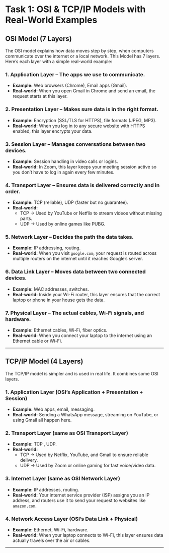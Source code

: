 # Task 1: OSI & TCP/IP Models with Real-World Examples

## OSI Model (7 Layers)

The OSI model explains how data moves step by step, when computers communicate over the internet or a local network. This Model has 7 layers. Here’s each layer with a simple real-world example:

### 1. Application Layer – The apps we use to communicate.  
- **Example:** Web browsers (Chrome), Email apps (Gmail).  
- **Real-world:** When you open Gmail in Chrome and send an email, the request starts at this layer.  

### 2. Presentation Layer – Makes sure data is in the right format.  
- **Example:** Encryption (SSL/TLS for HTTPS), file formats (JPEG, MP3).  
- **Real-world:** When you log in to any secure website with HTTPS enabled, this layer encrypts your data.

### 3. Session Layer – Manages conversations between two devices.  
- **Example:** Session handling in video calls or logins.  
- **Real-world:** In Zoom, this layer keeps your meeting session active so you don’t have to log in again every few minutes.  

### 4. Transport Layer – Ensures data is delivered correctly and in order.  
- **Example:** TCP (reliable), UDP (faster but no guarantee).  
- **Real-world:**  
  - TCP → Used by YouTube or Netflix to stream videos without missing parts.  
  - UDP → Used by online games like PUBG.  

### 5. Network Layer – Decides the path the data takes.  
- **Example:** IP addressing, routing.  
- **Real-world:** When you visit `google.com`, your request is routed across multiple routers on the internet until it reaches Google’s server.  

### 6. Data Link Layer – Moves data between two connected devices.  
- **Example:** MAC addresses, switches.  
- **Real-world:** Inside your Wi-Fi router, this layer ensures that the correct laptop or phone in your house gets the data.  

### 7. Physical Layer – The actual cables, Wi-Fi signals, and hardware.  
- **Example:** Ethernet cables, Wi-Fi, fiber optics.  
- **Real-world:** When you connect your laptop to the internet using an Ethernet cable or Wi-Fi.

---

## TCP/IP Model (4 Layers)  

The TCP/IP model is simpler and is used in real life. It combines some OSI layers.  

### 1. Application Layer (OSI’s Application + Presentation + Session)  
- **Example:** Web apps, email, messaging.  
- **Real-world:** Sending a WhatsApp message, streaming on YouTube, or using Gmail all happen here.  

### 2. Transport Layer (same as OSI Transport Layer)  
- **Example:** TCP , UDP.  
- **Real-world:**  
  - TCP → Used by Netflix, YouTube, and Gmail to ensure reliable delivery.  
  - UDP → Used by Zoom or online gaming for fast voice/video data.  

### 3. Internet Layer (same as OSI Network Layer)  
- **Example:** IP addresses, routing.  
- **Real-world:** Your internet service provider (ISP) assigns you an IP address, and routers use it to send your request to websites like `amazon.com`.  

### 4. Network Access Layer (OSI’s Data Link + Physical)  
- **Example:** Ethernet, Wi-Fi, hardware.  
- **Real-world:** When your laptop connects to Wi-Fi, this layer ensures data actually travels over the air or cables.  

 ---